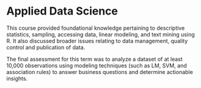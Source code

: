 # Applied Data Science

This course provided foundational knowledge pertaining to descriptive statistics, sampling, accessing data, linear modeling, and text mining using R. It also discussed broader issues relating to data management, quality control and publication of data.

The final assessment for this term was to analyze a dataset of at least 10,000 observations using modeling techniques (such as LM, SVM, and association rules) to answer business questions and determine actionable insights. 
